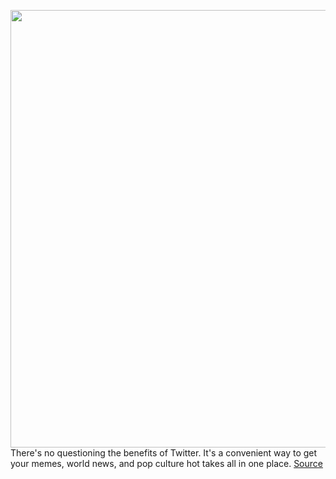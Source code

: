 <img src='https://cdn.vox-cdn.com/thumbor/1OtEMjm4gsB4PvcqHE6wik0gM4Y=/0x0:2040x1360/1200x800/filters:focal(857x517:1183x843)/cdn.vox-cdn.com/uploads/chorus_image/image/66372132/Twitter-app-stock-Dec2015-verge-05.0.0.jpg' width='700px' /><br/>
There's no questioning the benefits of Twitter. It's a convenient way to get your memes, world news, and pop culture hot takes all in one place.
<a href='https://www.theverge.com/2020/2/25/21152626/twitter-delete-app-how-to-deactivate-browser-alternatives'> Source <a/>